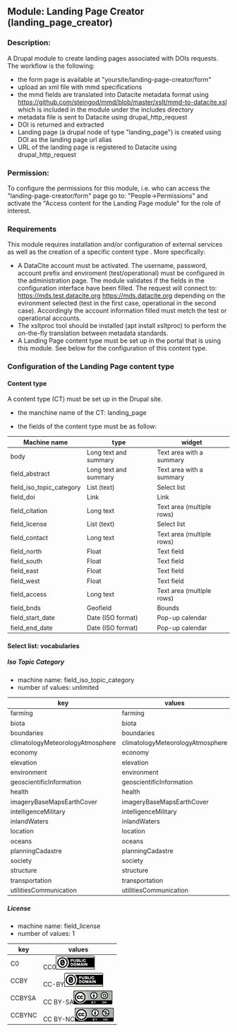 ## Module: Landing Page Creator (landing_page_creator)

### Description: 
A Drupal module to create landing pages associated with DOIs requests. 
The workflow is the following: 
- the form page is available at "yoursite/landing-page-creator/form"
- upload an xml file with mmd specifications
- the mmd fields are translated into Datacite metadata format using https://github.com/steingod/mmd/blob/master/xslt/mmd-to-datacite.xsl which is included in the module under the includes directory
- metadata file is sent to Datacite using drupal_http_request
- DOI is returned and extracted
- Landing page (a drupal node of type "landing_page") is created using DOI as the landing page url alias
- URL of the landing page is registered to Datacite using drupal_http_request

### Permission:
To configure the permissions for this module, i.e. who can access the "landing-page-creator/form" page go to: "People->Permissions" and activate the "Access content for the Landing Page module" for the role of interest.

### Requirements

This module requires installation and/or configuration of external services as well as the creation of a specific content type . More specifically:   

* A DataCite account must be activated. The username, password, account prefix and enviroment (test/operational) must be configured in the administration page. The module validates if the fields in the configuration interface have been filled. The request will connect to:
https://mds.test.datacite.org
https://mds.datacite.org
depending on the evironment selected (test in the first case, operational in the second case). Accordingly the account information filled must metch the test or operational accounts.  
* The xsltproc tool should be installed (apt install xsltproc) to perform the on-the-fly translation between metadata standards.
* A Landing Page content type must be set up in the portal that is using this module. See below for the configuration of this content type.

### Configuration of the Landing Page content type

#### Content type

A content type (CT) must be set up in the Drupal site. 
- the manchine name of the CT: landing_page

- the fields of the content type must be as follow:

|Machine name| type | widget |
|---         |---   |---     |
|body                    |Long text and summary |Text area with a summary  |
|field_abstract          |Long text and summary |Text area with a summary  |
|field_iso_topic_category|List (text)           |Select list               |
|field_doi               |Link                  |Link                      |
|field_citation          |Long text             |Text area (multiple rows) |
|field_license           |List (text)           |Select list               |
|field_contact           |Long text             |Text area (multiple rows) |
|field_north             |Float                 |Text field                |
|field_south             |Float                 |Text field                |
|field_east              |Float                 |Text field                |
|field_west              |Float                 |Text field                |
|field_access            |Long text             |Text area (multiple rows) |
|field_bnds              |Geofield              |Bounds                    |
|field_start_date        |Date (ISO format)     |Pop-up calendar           |
|field_end_date          |Date (ISO format)     |Pop-up calendar           |


#### Select list: vocabularies

##### Iso Topic Category

- machine name: field_iso_topic_category
- number of values: unlimited

| key | values 
| --- | --- 
|farming| farming
|biota|biota
|boundaries|boundaries
|climatologyMeteorologyAtmosphere|climatologyMeteorologyAtmosphere
|economy|economy
|elevation|elevation
|environment|environment
|geoscientificInformation|geoscientificInformation
|health |health
|imageryBaseMapsEarthCover|imageryBaseMapsEarthCover
|intelligenceMilitary|intelligenceMilitary
|inlandWaters|inlandWaters
|location|location
|oceans|oceans
|planningCadastre|planningCadastre
|society|society
|structure|structure
|transportation|transportation
|utilitiesCommunication|utilitiesCommunication 

##### License 

- machine name: field_license
- number of values: 1

| key | values 
| --- | --- 
|C0|<span class="license-name">CC0</span><a href="https://creativecommons.org/share-your-work/public-domain/cc0/"><img src="icons/CC0.png" ></a>
|CCBY|<span class="license-name">CC-BY</span><a href="https://creativecommons.org/licenses/by/4.0/"><img src="icons/CC0.png" ></a>
|CCBYSA|<span id="license-name">CC BY-SA</span><a href="https://creativecommons.org/licenses/by-sa/3.0/"><img src="icons/CCBYSA.png" ></a>
|CCBYNC|<span id="license-name">CC BY-NC</span><a href="https://creativecommons.org/licenses/by-nc/4.0/"><img src="icons/CCBYNC.png" ></a>

